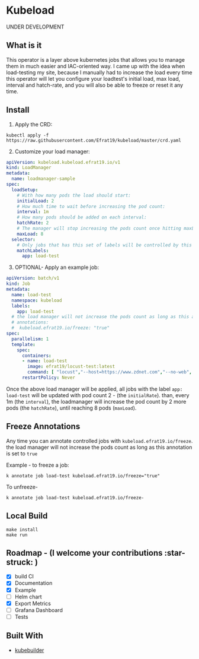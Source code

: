 # Kubeload

UNDER DEVELOPMENT

## What is it

This operator is a layer above kubernetes jobs that allows you to manage them in much easier and IAC-oriented way.
I came up with the idea when load-testing my site, because I manually had to increase the load every time
this operator will let you configure your loadtest's initial load, max load, interval and hatch-rate, and you will also be able to freeze or reset it any time.

## Install

1. Apply the CRD:
```console
kubectl apply -f https://raw.githubusercontent.com/Efrat19/kubeload/master/crd.yaml
```
2. Customize your load manager:
```yaml
apiVersion: kubeload.kubeload.efrat19.io/v1
kind: LoadManager
metadata:
  name: loadmanager-sample
spec:
  loadSetup:
    # With how many pods the load should start:
    initialLoad: 2
    # How much time to wait before increasing the pod count:
    interval: 1m
    # How many pods should be added on each interval:
    hatchRate: 2
    # The manager will stop increasing the pods count once hitting maxLoad:
    maxLoad: 8
  selector:
    # Only jobs that has this set of labels will be controlled by this manager
    matchLabels:
      app: load-test
```
3. OPTIONAL- Apply an example job: 
```yaml
apiVersion: batch/v1
kind: Job
metadata:
  name: load-test
  namespace: kubeload
  labels:
    app: load-test
  # the load manager will not increase the pods count as long as this annotation is set:
  # annotations:
  #  kubeload.efrat19.io/freeze: "true"
spec:
  parallelism: 1
  template:
    spec:
      containers:
      - name: load-test
        image: efrat19/locust-test:latest
        command: [ "locust","--host=https://www.zdnet.com","--no-web", "-c 1", "-r 1"]
      restartPolicy: Never
```

Once the above load manager will be applied, all jobs with the label `app: load-test` will be updated with pod count 2 - (the `initialRate`). than, every 1m (the `interval`), the loadmanager will increase the pod count by 2 more pods (the `hatchRate`), until reaching 8 pods (`maxLoad`).
## Freeze Annotations
Any time you can annotate controlled jobs with `kubeload.efrat19.io/freeze`. the load manager will not increase the pods count as long as this annotation is set to `true`

Example - to freeze a job:
```console
k annotate job load-test kubeload.efrat19.io/freeze="true"
```
To unfreeze-
```console
k annotate job load-test kubeload.efrat19.io/freeze-
```
## Local Build

```console
make install
make run
```
## Roadmap - (I welcome your contributions :star-struck: )

- [X] build CI
- [X] Documentation
- [X] Example
- [ ] Helm chart
- [X] Export Metrics
- [ ] Grafana Dashboard
- [ ] Tests
 
## Built With
- [kubebuilder](https://book.kubebuilder.io/quick-start.html)










